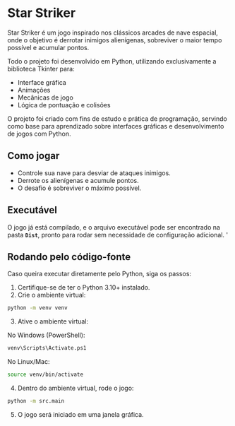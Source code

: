 # Star Striker

Star Striker é um jogo inspirado nos clássicos arcades de nave espacial, onde o objetivo é derrotar inimigos alienígenas, sobreviver o maior tempo possível e acumular pontos.

Todo o projeto foi desenvolvido em Python, utilizando exclusivamente a biblioteca Tkinter para:

* Interface gráfica
* Animações
* Mecânicas de jogo
* Lógica de pontuação e colisões

O projeto foi criado com fins de estudo e prática de programação, servindo como base para aprendizado sobre interfaces gráficas e desenvolvimento de jogos com Python.


## Como jogar

* Controle sua nave para desviar de ataques inimigos.
* Derrote os alienígenas e acumule pontos.
* O desafio é sobreviver o máximo possível.


## Executável

O jogo já está compilado, e o arquivo executável pode ser encontrado na pasta **`Dist`**, pronto para rodar sem necessidade de configuração adicional.
'

## Rodando pelo código-fonte

Caso queira executar diretamente pelo Python, siga os passos:

1. Certifique-se de ter o Python 3.10+ instalado.
2. Crie o ambiente virtual:

```bash
python -m venv venv
```

3. Ative o ambiente virtual:

No Windows (PowerShell):

```bash
venv\Scripts\Activate.ps1
```

No Linux/Mac:

```bash
source venv/bin/activate
```

4. Dentro do ambiente virtual, rode o jogo:

```bash
python -m src.main
```

5. O jogo será iniciado em uma janela gráfica.

